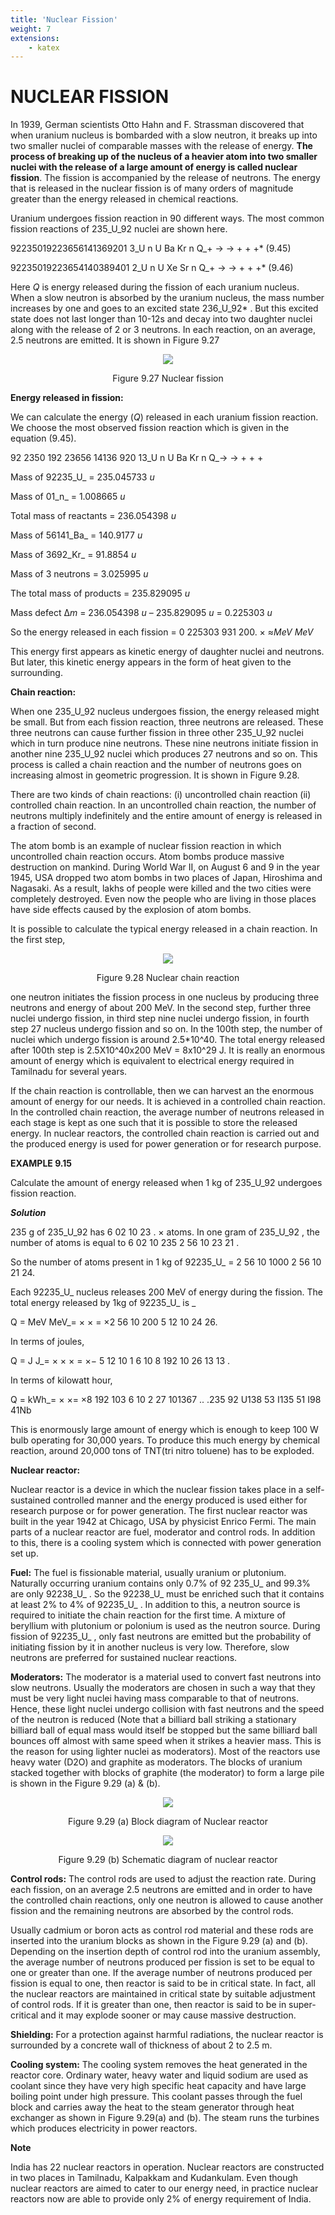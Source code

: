 ```yaml
---
title: 'Nuclear Fission'
weight: 7
extensions:
    - katex
---
```


# NUCLEAR FISSION

In 1939, German scientists Otto Hahn and F. Strassman discovered that when uranium nucleus is bombarded with a slow neutron, it breaks up into two smaller nuclei of comparable masses with the release of energy. **The process of breaking up of the nucleus of a heavier atom into two smaller nuclei with the release of a large amount of energy is called nuclear fission**. The fission is accompanied by the release of neutrons. The energy that is released in the nuclear fission is of many orders of magnitude greater than the energy released in chemical reactions.

Uranium undergoes fission reaction in 90 different ways. The most common fission reactions of
235_U_92 nuclei are shown here.

92235019223656141369201 3_U n U Ba Kr n Q_\+ → → + + +\*    (9.45)

92235019223654140389401 2_U n U Xe Sr n Q_\+ → → + + +\*    (9.46)

Here _Q_ is energy released during the fission of each uranium nucleus. When a slow neutron is absorbed by the uranium nucleus, the mass number increases by one and goes to an excited state 236_U_92* . But this excited state does not last longer than 10-12s and decay into two daughter nuclei along with the release of 2 or 3 neutrons. In each reaction, on an average, 2.5 neutrons are emitted. It is shown in Figure 9.27

<div align="center">
  <img src="9.27.png"/>
  <p> Figure 9.27 </strong>Nuclear fission</p>
</div>

**Energy released in fission:**

We can calculate the energy (_Q_) released in each uranium fission reaction. We choose the most observed fission reaction which is given in the equation (9.45).

92 2350 192 23656 14136 920 13_U n U Ba Kr n Q_→ → + + +

Mass of 92235_U_ \= 235.045733 _u_

Mass of 01_n_ \= 1.008665 _u_

Total mass of reactants = 236.054398 _u_

Mass of 56141_Ba_ \= 140.9177 _u_

Mass of 3692_Kr_ \= 91.8854 _u_

Mass of 3 neutrons = 3.025995 _u_

The total mass of products = 235.829095 _u_  

Mass defect ∆_m_ \= 236.054398 _u_ – 235.829095 _u_ = 0.225303 _u_

So the energy released in each fission = 0 225303 931 200. × ≈_MeV MeV_

This energy first appears as kinetic energy of daughter nuclei and neutrons. But later, this kinetic energy appears in the form of heat given to the surrounding.

**Chain reaction:** 

When one 235_U_92 nucleus undergoes fission, the energy released might be small. But from each fission reaction, three neutrons are released. These three neutrons can cause further fission in three other 235_U_92 nuclei which in turn produce nine neutrons. These nine neutrons initiate fission in another nine 235_U_92 nuclei which produces 27 neutrons and so on. This process is called a chain reaction and the number of neutrons goes on increasing almost in geometric progression. It is shown in Figure 9.28.

There are two kinds of chain reactions: (i) uncontrolled chain reaction (ii) controlled chain reaction. In an uncontrolled chain reaction, the number of neutrons multiply indefinitely and the entire amount of energy is released in a fraction of second.

The atom bomb is an example of nuclear fission reaction in which uncontrolled chain reaction occurs. Atom bombs produce massive destruction on mankind. During World War II, on August 6 and 9 in the year 1945, USA dropped two atom bombs in two places of Japan, Hiroshima and Nagasaki. As a result, lakhs of people were killed and the two cities were completely destroyed. Even now the people who are living in those places have side effects caused by the explosion of atom bombs.

It is possible to calculate the typical energy released in a chain reaction. In the first step, 
<div align="center">
  <img src="9.28.png"/>
  <p> Figure 9.28 </strong>Nuclear chain reaction</p>
</div>

one neutron initiates the fission process in one nucleus by producing three neutrons and energy of about 200 MeV. In the second step, further three nuclei undergo fission, in third step nine nuclei undergo fission, in fourth step 27 nucleus undergo fission and so on. In the 100th step, the number of nuclei which undergo fission is around 2.5*10^40. The total energy released after 100th step is  2.5X10^40x200 MeV = 8x10^29 J. It is really an enormous amount of energy which is equivalent to electrical energy required in Tamilnadu for several years.

If the chain reaction is controllable, then we can harvest an the enormous amount of energy for our needs. It is achieved in a controlled chain reaction. In the controlled chain reaction, the average number of neutrons released in each stage is kept as one such that it is possible to store the released energy. In nuclear reactors, the controlled chain reaction is carried out and the produced energy is used for power generation or for research purpose.

**EXAMPLE 9.15**

Calculate the amount of energy released when 1 kg of 235_U_92 undergoes fission reaction.

**_Solution_**

235 g of 235_U_92 has 6 02 10 23 . × atoms. In one gram of 235_U_92 , the number of atoms is equal to 6 02 10 235 2 56 10 23 21 . 

So the number of atoms present in 1 kg of 92235_U_ \= 2 56 10 1000 2 56 10 21 24. 

Each 92235_U_ nucleus releases 200 MeV of energy during the fission. The total energy released by 1kg of 92235_U_ is _

Q = MeV MeV_\= × × = ×2 56 10 200 5 12 10 24 26. 

In terms of joules, 

Q = J J_\= × × × = ×− 5 12 10 1 6 10 8 192 10 26 13 13 . 

In terms of kilowatt hour, 

Q = kWh_\= × ×\= ×8 192 103 6 10 2 27 101367 .. .235 92 U138 53 I135 51 I98 41Nb

This is enormously large amount of energy which is enough to keep 100 W bulb operating for 30,000 years. To produce this much energy by chemical reaction, around 20,000 tons of TNT(tri nitro toluene) has to be exploded.

**Nuclear reactor:** 

Nuclear reactor is a device in which the nuclear fission takes place in a self-sustained controlled manner and the energy produced is used either for research purpose or for power generation. The first nuclear reactor was built in the year 1942 at Chicago, USA by physicist Enrico Fermi. The main parts of a nuclear reactor are fuel, moderator and control rods. In addition to this, there is a cooling system which is connected with power generation set up.

**Fuel:** The fuel is fissionable material, usually uranium or plutonium. Naturally occurring uranium contains only 0.7% of 92 235_U_ and 99.3% are only 92238_U_ . So the 92238_U_ must be enriched such that it contains at least 2% to 4% of 92235_U_ . In addition to this, a neutron source is required to initiate the chain reaction for the first time. A mixture of beryllium with plutonium or polonium is used as the neutron source. During fission of 92235_U_ , only fast neutrons are emitted but the probability of initiating fission by it in another nucleus is very low. Therefore, slow neutrons are preferred for sustained nuclear reactions.

**Moderators:** The moderator is a material used to convert fast neutrons into slow neutrons. Usually the moderators are chosen in such a way that they must be very light nuclei having mass comparable to that of neutrons. Hence, these light nuclei undergo collision with fast neutrons and the speed of the neutron is reduced (Note that a billiard ball striking a stationary billiard ball of equal mass would itself be stopped but the same billiard ball bounces off almost with same speed when it strikes a heavier mass. This is the reason for using lighter nuclei as moderators). Most of the reactors use heavy water (D2O) and graphite as moderators. The blocks of uranium stacked together with blocks of graphite (the moderator) to form a large pile is shown in the Figure 9.29 (a) & (b).

<div align="center">
  <img src="9.29.png"/>
  <p> Figure 9.29 </strong>(a) Block diagram of Nuclear reactor</p>
</div>

<div align="center">
  <img src="9.29.png"/>
  <p> Figure 9.29 </strong>(b) Schematic diagram of nuclear reactor</p>
</div>
  

**Control rods:** The control rods are used to adjust the reaction rate. During each fission, on an average 2.5 neutrons are emitted and in order to have the controlled chain reactions, only one neutron is allowed to cause another fission and the remaining neutrons are absorbed by the control rods.

Usually cadmium or boron acts as control rod material and these rods are inserted into the uranium blocks as shown in the Figure 9.29 (a) and (b). Depending on the insertion depth of control rod into the uranium assembly, the average number of neutrons produced per fission is set to be equal to one or greater than one. If the average number of neutrons produced per fission is equal to one, then reactor is said to be in critical state. In fact, all the nuclear reactors are maintained in critical state by suitable adjustment of control rods. If it is greater than one, then reactor is said to be in super-critical and it may explode sooner or may cause massive destruction.

**Shielding:** For a protection against harmful radiations, the nuclear reactor is surrounded by a concrete wall of thickness of about 2 to 2.5 m.

**Cooling system:** The cooling system removes the heat generated in the reactor core. Ordinary water, heavy water and liquid sodium are used as coolant since they have very high specific heat capacity and have large boiling point under high pressure. This coolant passes through the fuel block and carries away the heat to the steam generator through heat exchanger as shown in Figure 9.29(a) and (b). The steam runs the turbines which produces electricity in power reactors.


**Note**

India has 22 nuclear reactors in operation. Nuclear reactors are constructed in two places in Tamilnadu, Kalpakkam and Kudankulam. Even though nuclear reactors are aimed to cater to our energy need, in practice nuclear reactors now are able to provide only 2% of energy requirement of India.